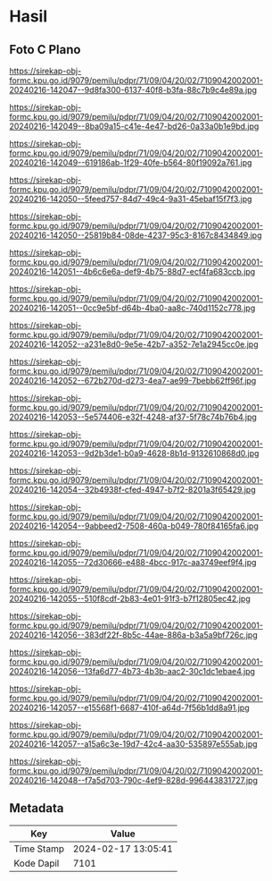 # Hasil

## Foto C Plano

https://sirekap-obj-formc.kpu.go.id/9079/pemilu/pdpr/71/09/04/20/02/7109042002001-20240216-142047--9d8fa300-6137-40f8-b3fa-88c7b9c4e89a.jpg

https://sirekap-obj-formc.kpu.go.id/9079/pemilu/pdpr/71/09/04/20/02/7109042002001-20240216-142049--8ba09a15-c41e-4e47-bd26-0a33a0b1e9bd.jpg

https://sirekap-obj-formc.kpu.go.id/9079/pemilu/pdpr/71/09/04/20/02/7109042002001-20240216-142049--619186ab-1f29-40fe-b564-80f19092a761.jpg

https://sirekap-obj-formc.kpu.go.id/9079/pemilu/pdpr/71/09/04/20/02/7109042002001-20240216-142050--5feed757-84d7-49c4-9a31-45ebaf15f7f3.jpg

https://sirekap-obj-formc.kpu.go.id/9079/pemilu/pdpr/71/09/04/20/02/7109042002001-20240216-142050--25819b84-08de-4237-95c3-8167c8434849.jpg

https://sirekap-obj-formc.kpu.go.id/9079/pemilu/pdpr/71/09/04/20/02/7109042002001-20240216-142051--4b6c6e6a-def9-4b75-88d7-ecf4fa683ccb.jpg

https://sirekap-obj-formc.kpu.go.id/9079/pemilu/pdpr/71/09/04/20/02/7109042002001-20240216-142051--0cc9e5bf-d64b-4ba0-aa8c-740d1152c778.jpg

https://sirekap-obj-formc.kpu.go.id/9079/pemilu/pdpr/71/09/04/20/02/7109042002001-20240216-142052--a231e8d0-9e5e-42b7-a352-7e1a2945cc0e.jpg

https://sirekap-obj-formc.kpu.go.id/9079/pemilu/pdpr/71/09/04/20/02/7109042002001-20240216-142052--672b270d-d273-4ea7-ae99-7bebb62ff96f.jpg

https://sirekap-obj-formc.kpu.go.id/9079/pemilu/pdpr/71/09/04/20/02/7109042002001-20240216-142053--5e574406-e32f-4248-af37-5f78c74b76b4.jpg

https://sirekap-obj-formc.kpu.go.id/9079/pemilu/pdpr/71/09/04/20/02/7109042002001-20240216-142053--9d2b3de1-b0a9-4628-8b1d-9132610868d0.jpg

https://sirekap-obj-formc.kpu.go.id/9079/pemilu/pdpr/71/09/04/20/02/7109042002001-20240216-142054--32b4938f-cfed-4947-b7f2-8201a3f65429.jpg

https://sirekap-obj-formc.kpu.go.id/9079/pemilu/pdpr/71/09/04/20/02/7109042002001-20240216-142054--9abbeed2-7508-460a-b049-780f84165fa6.jpg

https://sirekap-obj-formc.kpu.go.id/9079/pemilu/pdpr/71/09/04/20/02/7109042002001-20240216-142055--72d30666-e488-4bcc-917c-aa3749eef9f4.jpg

https://sirekap-obj-formc.kpu.go.id/9079/pemilu/pdpr/71/09/04/20/02/7109042002001-20240216-142055--510f8cdf-2b83-4e01-91f3-b7f12805ec42.jpg

https://sirekap-obj-formc.kpu.go.id/9079/pemilu/pdpr/71/09/04/20/02/7109042002001-20240216-142056--383df22f-8b5c-44ae-886a-b3a5a9bf726c.jpg

https://sirekap-obj-formc.kpu.go.id/9079/pemilu/pdpr/71/09/04/20/02/7109042002001-20240216-142056--13fa6d77-4b73-4b3b-aac2-30c1dc1ebae4.jpg

https://sirekap-obj-formc.kpu.go.id/9079/pemilu/pdpr/71/09/04/20/02/7109042002001-20240216-142057--e15568f1-6687-410f-a64d-7f56b1dd8a91.jpg

https://sirekap-obj-formc.kpu.go.id/9079/pemilu/pdpr/71/09/04/20/02/7109042002001-20240216-142057--a15a6c3e-19d7-42c4-aa30-535897e555ab.jpg

https://sirekap-obj-formc.kpu.go.id/9079/pemilu/pdpr/71/09/04/20/02/7109042002001-20240216-142048--f7a5d703-790c-4ef9-828d-996443831727.jpg


## Metadata

| Key        | Value               |
| ---------- | ------------------- |
| Time Stamp | 2024-02-17 13:05:41 |
| Kode Dapil | 7101                |



